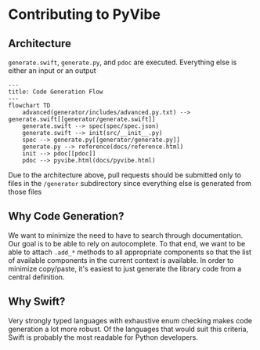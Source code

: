 # Contributing to PyVibe

## Architecture
`generate.swift`, `generate.py`, and `pdoc` are executed. Everything else is either an input or an output

```mermaid
---
title: Code Generation Flow
---
flowchart TD
    advanced(generator/includes/advanced.py.txt) --> generate.swift[[generator/generate.swift]]
    generate.swift --> spec(spec/spec.json)
    generate.swift --> init(src/__init__.py)
    spec --> generate.py[[generator/generate.py]]
    generate.py --> reference(docs/reference.html)
    init --> pdoc[[pdoc]]
    pdoc --> pyvibe.html(docs/pyvibe.html)
```

Due to the architecture above, pull requests should be submitted only to files in the `/generator` subdirectory since everything else is generated from those files

## Why Code Generation?
We want to minimize the need to have to search through documentation. Our goal is to be able to rely on autocomplete. To that end, we want to be able to attach `.add_*` methods to all appropriate components so that the list of available components in the current context is available. In order to minimize copy/paste, it's easiest to just generate the library code from a central definition.

## Why Swift?
Very strongly typed languages with exhaustive enum checking makes code generation a lot more robust. Of the languages that would suit this criteria, Swift is probably the most readable for Python developers.